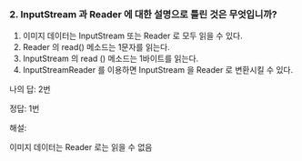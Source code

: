 ### 2. InputStream 과 Reader 에 대한 설명으로 틀린 것은 무엇입니까?

1. 이미지 데이터는 InputStream 또는 Reader 로 모두 읽을 수 있다.
2. Reader 의 read() 메소드는 1문자를 읽는다.
3. InputStream 의 read () 메소드는 1바이트를 읽는다.
4. InputStreamReader 를 이용하면 InputStream 을 Reader 로 변환시킬 수 있다.

나의 답: 2번

정답: 1번

해설:

이미지 데이터는 Reader 로는 읽을 수 없음